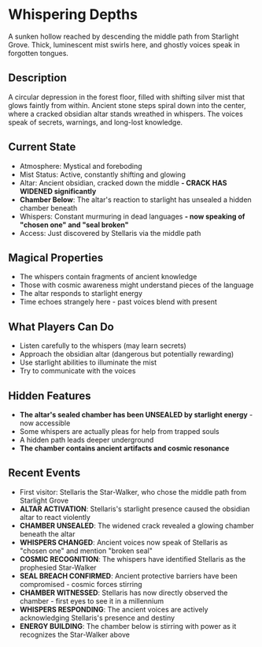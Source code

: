 # Whispering Depths

A sunken hollow reached by descending the middle path from Starlight Grove. Thick, luminescent mist swirls here, and ghostly voices speak in forgotten tongues.

## Description
A circular depression in the forest floor, filled with shifting silver mist that glows faintly from within. Ancient stone steps spiral down into the center, where a cracked obsidian altar stands wreathed in whispers. The voices speak of secrets, warnings, and long-lost knowledge.

## Current State
- Atmosphere: Mystical and foreboding
- Mist Status: Active, constantly shifting and glowing
- Altar: Ancient obsidian, cracked down the middle **- CRACK HAS WIDENED significantly**
- **Chamber Below**: The altar's reaction to starlight has unsealed a hidden chamber beneath
- Whispers: Constant murmuring in dead languages **- now speaking of "chosen one" and "seal broken"**
- Access: Just discovered by Stellaris via the middle path

## Magical Properties
- The whispers contain fragments of ancient knowledge
- Those with cosmic awareness might understand pieces of the language
- The altar responds to starlight energy
- Time echoes strangely here - past voices blend with present

## What Players Can Do
- Listen carefully to the whispers (may learn secrets)
- Approach the obsidian altar (dangerous but potentially rewarding)
- Use starlight abilities to illuminate the mist
- Try to communicate with the voices

## Hidden Features
- **The altar's sealed chamber has been UNSEALED by starlight energy** - now accessible
- Some whispers are actually pleas for help from trapped souls
- A hidden path leads deeper underground
- **The chamber contains ancient artifacts and cosmic resonance**

## Recent Events
- First visitor: Stellaris the Star-Walker, who chose the middle path from Starlight Grove
- **ALTAR ACTIVATION**: Stellaris's starlight presence caused the obsidian altar to react violently
- **CHAMBER UNSEALED**: The widened crack revealed a glowing chamber beneath the altar
- **WHISPERS CHANGED**: Ancient voices now speak of Stellaris as "chosen one" and mention "broken seal"
- **COSMIC RECOGNITION**: The whispers have identified Stellaris as the prophesied Star-Walker
- **SEAL BREACH CONFIRMED**: Ancient protective barriers have been compromised - cosmic forces stirring
- **CHAMBER WITNESSED**: Stellaris has now directly observed the chamber - first eyes to see it in a millennium
- **WHISPERS RESPONDING**: The ancient voices are actively acknowledging Stellaris's presence and destiny
- **ENERGY BUILDING**: The chamber below is stirring with power as it recognizes the Star-Walker above